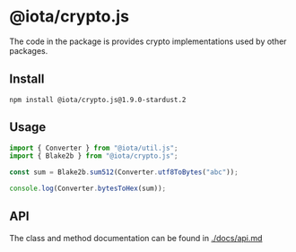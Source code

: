 # @iota/crypto.js

The code in the package is provides crypto implementations used by other packages.

## Install

```shell
npm install @iota/crypto.js@1.9.0-stardust.2
```

## Usage

```js
import { Converter } from "@iota/util.js";
import { Blake2b } from "@iota/crypto.js";

const sum = Blake2b.sum512(Converter.utf8ToBytes("abc"));

console.log(Converter.bytesToHex(sum));
```

## API

The class and method documentation can be found in [./docs/api.md](./docs/api.md)
